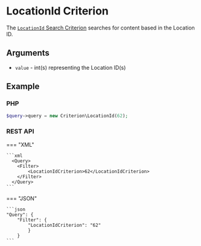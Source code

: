 # LocationId Criterion

The [`LocationId` Search Criterion](https://github.com/ibexa/core/blob/main/src/contracts/Repository/Values/Content/Query/Criterion/LocationId.php)
searches for content based in the Location ID.

## Arguments

- `value` - int(s) representing the Location ID(s)

## Example

### PHP

``` php
$query->query = new Criterion\LocationId(62);
```

### REST API

=== "XML"

    ```xml
      <Query>
        <Filter>
            <LocationIdCriterion>62</LocationIdCriterion>
        </Filter>
      </Query>
    ```

=== "JSON"

    ```json
    "Query": {
        "Filter": {
            "LocationIdCriterion": "62"
            }
        }
    ```